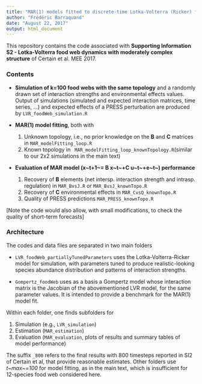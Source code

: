 ```yaml
---
title: "MAR(1) models fitted to discrete-time Lotka-Volterra (Ricker) food web dynamics"
author: "Frédéric Barraquand"
date: "August 22, 2017"
output: html_document
---
```


This repository contains the code associated with **Supporting Information S2 - Lotka-Volterra food web dynamics with moderately complex structure** of Certain et al. MEE 2017. 

### Contents

* __Simulation of **k=100** food webs with the same topology__ and a randomly drawn set of interaction strengths and environmental effects values.  Output of simulations (simulated and expected interaction matrices, time series, ...) and expected effects of a PRESS perturbation are produced by `` LVR_foodWeb_simulation.R ``

* __MAR(1) model fitting__, both with 
  1. Unknown topology, i.e., no prior knowledge on the **B** and **C** matrices in ``MAR_modelFitting_loop.R``
  2. Known topology in `` MAR_modelFitting_loop_knownTopology.R``(similar to our 2x2 simulations in the main text)

* __Evaluation of MAR model (x~t+1~= B x~t~+C u~t~+e~t~) performance__
  1. Recovery of **B** elements (net intersp. interaction strength and intrasp. regulation) in ``MAR_BvsJ.R`` or ``MAR_BvsJ_knownTopo.R``
  2. Recovery of **C** environmental effects in ``MAR_CvsQ_knownTopo.R``
  3. Quality of PRESS predictions ``MAR_PRESS_knownTopo.R``

[Note the code would also allow, with small modifications, to check the quality of short-term forecasts]

### Architecture 

The codes and data files are separated in two main folders

* ``LVR_foodWeb_partiallyTunedParameters`` uses the Lotka-Volterra-Ricker model for simulation, with parameters tuned to produce realistic-looking species abundance distribution and patterns of interaction strengths. 

* ``Gompertz_foodWeb`` uses as a basis a Gompertz model whose interaction matrix is the Jacobian of the abovementioned LVR model, for the same parameter values. It is intended to provide a benchmark for the MAR(1) model fit. 

Within each folder, one finds subfolders for 
  1. Simulation (e.g., ``LVR_simulation``)
  2. Estimation (``MAR_estimation``)
  3. Evaluation (``MAR_evaluation``, plots of results and summary tables of model performance) 
  
The suffix ``_800`` refers to the final results with 800 timesteps reported in SI2 of Certain et al, that provide reasonable estimates. Other folders use *t~max~=100* for model fitting, as in the main text, which is insufficient for 12-species food web considered here. 




